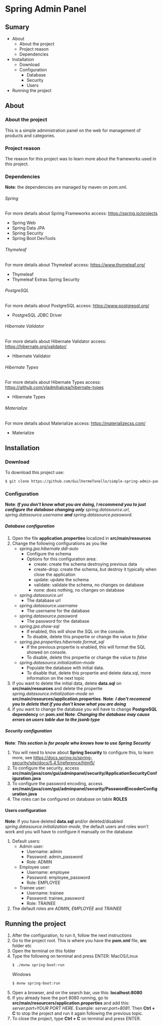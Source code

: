 # Spring Admin Panel

## Sumary
- About
    - About the project
	- Project reason
	- Dependencies
- Installation
	- Download
	- Configuration
	    - Database
	    - Security
	    - Users
- Running the project

## About

### About the project
This is a simple administration panel on the web for management of products and categories.

### Project reason
The reason for this project was to learn more about the frameworks used in this project.

### Dependencies
**Note**: the dependencies are managed by maven on pom.xml.

###### Spring
For more details about Spring Frameworks access: https://spring.io/projects
- Spring Web
- Spring Data JPA
- Spring Security
- Spring Boot DevTools

###### Thymeleaf
For more details about Thymeleaf access: https://www.thymeleaf.org/
- Thymeleaf
- Thymeleaf Extras Spring Security

###### PostgreSQL
For more details about PostgreSQL access: https://www.postgresql.org/
- PostgreSQL JDBC Driver

###### Hibernate Validator
For more details about Hibernate Validator access: https://hibernate.org/validator/
- Hibernate Validator

###### Hibernate Types
For more details about Hibernate Types access: https://github.com/vladmihalcea/hibernate-types
- Hibernate Types

###### Materialize
For more details about Materialize access: https://materializecss.com/
- Materialize

## Installation

### Download
To download this project use:
```sh
$ git clone https://github.com/GuilhermeTonello/simple-spring-admin-panel.git
```

### Configuration
**Note**: ***If you don't know what you are doing, I recommend you to just configure the database changing only*** *spring.datasource.url*, *spring.datasource.username* ***and*** *spring.datasource.password*.

##### Database configuration
1. Open the file **application.properties** localized in **src/main/resources**
2. Change the following configurations as you like
    - *spring.jpa.hibernate.ddl-auto*
        - Configure the schema
        - Options for this configuration area:
            - create: create the schema destroying previous data
            - create-drop: create the schema, but destroy it typically when close the application
            - update: update the schema
            - validate: validate the schema, no changes on database
            - none: does nothing, no changes on database
    - *spring.datasource.url*
        - The database url
    - *spring.datasource.username*
        - The username for the database
    - *spring.datasource.password*
        - The password for the database
    - *spring.jpa.show-sql*
        - If enabled, this will show the SQL on the console.
        - To disable, delete this propertie or change the value to *false*
    - *spring.jpa.properties.hibernate.format_sql*
        - If the previous propertie is enabled, this will format the SQL showed on console.
        - To disable, delete this propertie or change the value to *false*
    - *spring.datasource.initialization-mode*
        - Populate the database with initial data.
        - To disable that, delete this propertie and delete data.sql, more information on the next topic
3. If you want to delete the initial data, delete **data.sql** on **src/main/resources** and delete the propertie *spring.datasource.initialization-mode* on **src/main/resources/application.properties**.
**Note**: ***I don't recomend you to delete that if you don't know what you are doing***
4. If you want to change the database you will have to change **PostgreSQL dependency** on **pom.xml**
**Note**: ***Changing the database may cause errors on users table due to the jsonb type***

##### Security configuration
**Note**: ***This section is for people who knows how to use Spring Security***
1. You will need to know about **Spring Security** to configure this, to learn more, see https://docs.spring.io/spring-security/site/docs/5.4.5/reference/html5/
2. To configure the security, access **src/main/java/com/gui/adminpanel/security/ApplicationSecurityConfiguration.java**
3. To configure the password encoding, access **src/main/java/com/gui/adminpanel/security/PasswordEncoderConfiguration.java**
4. The roles can be configured on database on table **ROLES**

#### Users configuration
**Note**: If you have deleted **data.sql** and/or deleted/disabled *spring.datasource.initialization-mode*, the default users and roles won't work and you will have to configure it manually on the database

1. Default users:
    - Admin user:
        - Username: admin
        - Password: admin_password
        - Role: ADMIN
    - Employee user:
        - Username: employee
        - Password: employee_password
        - Role: EMPLOYEE
    - Trainee user:
        - Username: trainee
        - Password: trainee_password
        - Role: TRAINEE
2. The default roles are *ADMIN*, *EMPLOYEE* and *TRAINEE*

## Running the project
1. After the configuration, to run it, follow the next instructions
2. Go to the project root. This is where you have the **pom.xml** file, **src** folder etc
3. Open the terminal on this folder
4. Type the following on terminal and press ENTER:
    MacOS/Linux
    ```sh
    $ ./mvnw spring-boot:run
    ```
    Windows
    ```sh
    $ mvnw spring-boot:run
    ```
5. Open a browser, and on the search bar, use this: **localhost:8080**
6. If you already have the port 8080 running, go to **src/main/resourcers/application.properties** and add this: *server.port=YOUR PORT HERE*. Example: *server.port=8081*. Then **Ctrl + C** to stop the project and run it again following the previous topic.
7. To close the project, type **Ctrl + C** on terminal and press ENTER.
